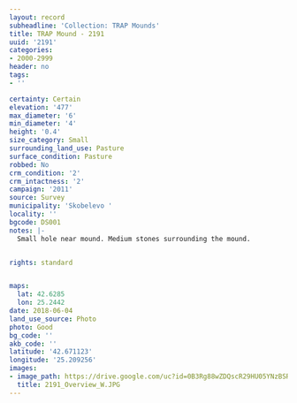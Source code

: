 ```yaml
---
layout: record
subheadline: 'Collection: TRAP Mounds'
title: TRAP Mound - 2191
uuid: '2191'
categories:
- 2000-2999
header: no
tags:
- ''

certainty: Certain
elevation: '477'
max_diameter: '6'
min_diameter: '4'
height: '0.4'
size_category: Small
surrounding_land_use: Pasture
surface_condition: Pasture
robbed: No
crm_condition: '2'
crm_intactness: '2'
campaign: '2011'
source: Survey
municipality: 'Skobelevo '
locality: ''
bgcode: DS001
notes: |-
  Small hole near mound. Medium stones surrounding the mound.


rights: standard


maps:
  lat: 42.6285
  lon: 25.2442
date: 2018-06-04
land_use_source: Photo
photo: Good
bg_code: ''
akb_code: ''
latitude: '42.671123'
longitude: '25.209256'
images:
- image_path: https://drive.google.com/uc?id=0B3Rg88wZDQscR29HU05YNzBSRjg
  title: 2191_Overview_W.JPG
---
```

